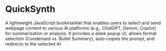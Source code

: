 # QuickSynth
A lightweight JavaScript bookmarklet that enables users to select and send webpage content to various AI platforms (e.g., ChatGPT, Gemini, Copilot) for summarization or analysis. It provides a sleek popup UI, allows format selection (Condensed vs. Bullet Summary), auto-copies the prompt, and redirects to the selected AI.

